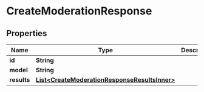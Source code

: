 

# CreateModerationResponse


## Properties

| Name | Type | Description | Notes |
|------------ | ------------- | ------------- | -------------|
|**id** | **String** |  |  |
|**model** | **String** |  |  |
|**results** | [**List&lt;CreateModerationResponseResultsInner&gt;**](CreateModerationResponseResultsInner.md) |  |  |



